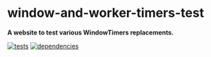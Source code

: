 # window-and-worker-timers-test

**A website to test various WindowTimers replacements.**

[![tests](https://img.shields.io/travis/chrisguttandin/window-and-worker-timers-test/master.svg?style=flat-square)](https://travis-ci.org/chrisguttandin/window-and-worker-timers-test)
[![dependencies](https://img.shields.io/david/chrisguttandin/window-and-worker-timers-test.svg?style=flat-square)](https://www.npmjs.com/package/window-and-worker-timers-test)
